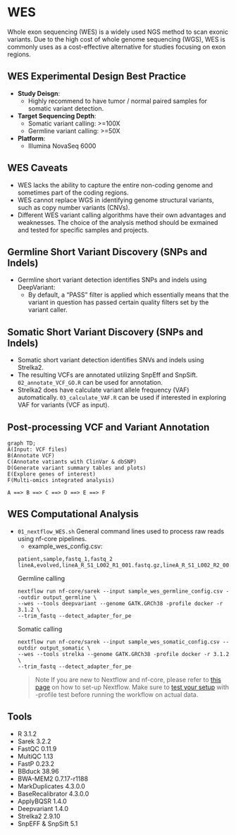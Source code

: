 # WES

Whole exon sequencing (WES) is a widely used NGS method to scan exonic variants. Due to the high cost of whole genome sequencing (WGS), WES is commonly uses as a cost-effective alternative for studies focusing on exon regions. 

## WES Experimental Design Best Practice
- **Study Deisgn**:
  * Highly recommend to have tumor / normal paired samples for somatic variant detection.
- **Target Sequencing Depth**:
  * Somatic variant calling: >=100X
  * Germline variant calling: >=50X
- **Platform**:
    * Illumina NovaSeq 6000

## WES Caveats
- WES lacks the ability to capture the entire non-coding genome and sometimes part of the coding regions.
- WES cannot replace WGS in identifying genome structural variants, such as copy number variants (CNVs).
- Different WES variant calling algorithms have their own advantages and weaknesses. The choice of the analysis method should be exmained and tested for specific samples and projects.

## Germline Short Variant Discovery (SNPs and Indels)
- Germline short variant detection identifies SNPs and indels using DeepVariant:
  * By default, a “PASS” filter is applied which essentially means that the variant in question has passed certain quality filters set by the variant caller.

## Somatic Short Variant Discovery (SNPs and Indels)
- Somatic short variant detection identifies SNVs and indels using Strelka2.
- The resulting VCFs are annotated utilizing SnpEff and SnpSift. `02_annotate_VCF_GO.R` can be used for annotation.
- Strelka2 does have calculate variant allele frequency (VAF) automatically. `03_calculate_VAF.R` can be used if interested in exploring VAF for variants (VCF as input).

## Post-processing VCF and Variant Annotation

```mermaid
graph TD;
A(Input: VCF files)
B(Annotate VCF)
C(Annotate vatiants with ClinVar & dbSNP)
D(Generate variant summary tables and plots)
E(Explore genes of interest)
F(Multi-omics integrated analysis)

A ==> B ==> C ==> D ==> E ==> F
```

## WES Computational Analysis
- `01_nextflow_WES.sh` General command lines used to process raw reads using nf-core pipelines.
   * example_wes_config.csv:
  ```
  patient,sample,fastq_1,fastq_2
  lineA,evolved,lineA_R_S1_L002_R1_001.fastq.gz,lineA_R_S1_L002_R2_001.fastq.gz
  ```
  Germline calling
  ```
  nextflow run nf-core/sarek --input sample_wes_germline_config.csv --outdir output_germline \
  --wes --tools deepvariant --genome GATK.GRCh38 -profile docker -r 3.1.2 \
  --trim_fastq --detect_adapter_for_pe
  ```
  Somatic calling
  ```
  nextflow run nf-core/sarek --input sample_wes_somatic_config.csv --outdir output_somatic \
  --wes --tools strelka --genome GATK.GRCh38 -profile docker -r 3.1.2 \
  --trim_fastq --detect_adapter_for_pe
  ```
  > Note If you are new to Nextflow and nf-core, please refer to [this page](https://nf-co.re/docs/usage/installation) on how to set-up Nextflow. Make sure to [test your setup](https://nf-co.re/docs/usage/introduction#how-to-run-a-pipeline) with -profile test before running the workflow on actual data.


## Tools
- R 3.1.2
- Sarek 3.2.2
- FastQC 0.11.9
- MultiQC 1.13
- FastP 0.23.2
- BBduck 38.96
- BWA-MEM2 0.7.17-r1188
- MarkDuplicates 4.3.0.0
- BaseRecalibrator 4.3.0.0
- ApplyBQSR 1.4.0
- Deepvariant 1.4.0
- Strelka2 2.9.10
- SnpEFF & SnpSift 5.1
  
